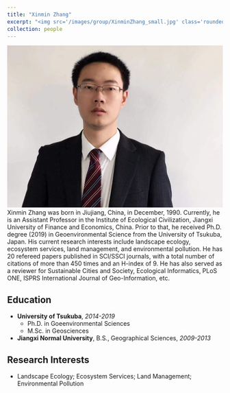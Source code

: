 ```yaml
---
title: "Xinmin Zhang"
excerpt: "<img src='/images/group/XinminZhang_small.jpg' class='rounded-corners'><br/>Principle investigator"
collection: people
---
```

<img src='/images/group/XinminZhang.jpg' class='rounded-corners'>
<br/>Xinmin Zhang was born in Jiujiang, China, in December, 1990. Currently, he is an Assistant Professor in the Institute of Ecological Civilization, Jiangxi University of Finance and Economics, China. Prior to that, he received Ph.D. degree (2019) in Geoenvironmental Science from the University of Tsukuba, Japan. His current research interests include landscape ecology, ecosystem services, land management, and environmental pollution. He has 20 refereed papers published in SCI/SSCI journals, with a total number of citations of more than 450 times and an H-index of 9. He has also served as a reviewer for Sustainable Cities and Society, Ecological Informatics, PLoS ONE, ISPRS International Journal of Geo-Information, etc.<br/>

## Education
* **University of Tsukuba**, _2014-2019_
  * Ph.D. in Goeenvironmental Sciences
  * M.Sc. in Geosciences
* **Jiangxi Normal University**, B.S., Geographical Sciences, _2009-2013_

## Research Interests
  * Landscape Ecology; Ecosystem Services; Land Management; Environmental Pollution
